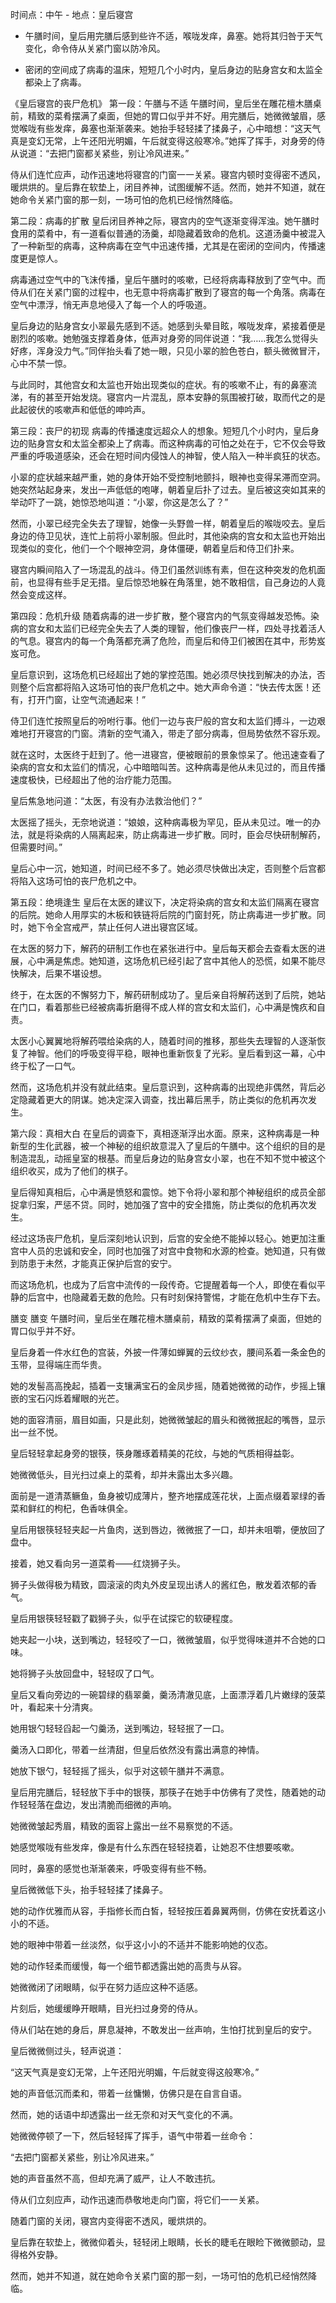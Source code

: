 时间点：中午 - 地点：皇后寝宫

- 午膳时间，皇后用完膳后感到些许不适，喉咙发痒，鼻塞。她将其归咎于天气变化，命令侍从关紧门窗以防冷风。

- 密闭的空间成了病毒的温床，短短几个小时内，皇后身边的贴身宫女和太监全都染上了病毒。

《皇后寝宫的丧尸危机》
第一段：午膳与不适
午膳时间，皇后坐在雕花檀木膳桌前，精致的菜肴摆满了桌面，但她的胃口似乎并不好。用完膳后，她微微皱眉，感觉喉咙有些发痒，鼻塞也渐渐袭来。她抬手轻轻揉了揉鼻子，心中暗想：“这天气真是变幻无常，上午还阳光明媚，午后就变得这般寒冷。”她挥了挥手，对身旁的侍从说道：“去把门窗都关紧些，别让冷风进来。”

侍从们连忙应声，动作迅速地将寝宫的门窗一一关紧。寝宫内顿时变得密不透风，暖烘烘的。皇后靠在软垫上，闭目养神，试图缓解不适。然而，她并不知道，就在她命令关紧门窗的那一刻，一场可怕的危机已经悄然降临。

第二段：病毒的扩散
皇后闭目养神之际，寝宫内的空气逐渐变得浑浊。她午膳时食用的菜肴中，有一道看似普通的汤羹，却隐藏着致命的危机。这道汤羹中被混入了一种新型的病毒，这种病毒在空气中迅速传播，尤其是在密闭的空间内，传播速度更是惊人。

病毒通过空气中的飞沫传播，皇后午膳时的咳嗽，已经将病毒释放到了空气中。而侍从们在关紧门窗的过程中，也无意中将病毒扩散到了寝宫的每一个角落。病毒在空气中漂浮，悄无声息地侵入了每一个人的呼吸道。

皇后身边的贴身宫女小翠最先感到不适。她感到头晕目眩，喉咙发痒，紧接着便是剧烈的咳嗽。她勉强支撑着身体，低声对身旁的同伴说道：“我……我怎么觉得头好疼，浑身没力气。”同伴抬头看了她一眼，只见小翠的脸色苍白，额头微微冒汗，心中不禁一惊。

与此同时，其他宫女和太监也开始出现类似的症状。有的咳嗽不止，有的鼻塞流涕，有的甚至开始发烧。寝宫内一片混乱，原本安静的氛围被打破，取而代之的是此起彼伏的咳嗽声和低低的呻吟声。

第三段：丧尸的初现
病毒的传播速度远超众人的想象。短短几个小时内，皇后身边的贴身宫女和太监全都染上了病毒。而这种病毒的可怕之处在于，它不仅会导致严重的呼吸道感染，还会在短时间内侵蚀人的神智，使人陷入一种半疯狂的状态。

小翠的症状越来越严重，她的身体开始不受控制地颤抖，眼神也变得呆滞而空洞。她突然站起身来，发出一声低低的咆哮，朝着皇后扑了过去。皇后被这突如其来的举动吓了一跳，她惊恐地叫道：“小翠，你这是怎么了？”

然而，小翠已经完全失去了理智，她像一头野兽一样，朝着皇后的喉咙咬去。皇后身边的侍卫见状，连忙上前将小翠制服。但此时，其他染病的宫女和太监也开始出现类似的变化，他们一个个眼神空洞，身体僵硬，朝着皇后和侍卫们扑来。

寝宫内瞬间陷入了一场混乱的战斗。侍卫们虽然训练有素，但在这种突发的危机面前，也显得有些手足无措。皇后惊恐地躲在角落里，她不敢相信，自己身边的人竟然会变成这样。

第四段：危机升级
随着病毒的进一步扩散，整个寝宫内的气氛变得越发恐怖。染病的宫女和太监们已经完全失去了人类的理智，他们像丧尸一样，四处寻找着活人的气息。寝宫内的每一个角落都充满了危险，而皇后和侍卫们被困在其中，形势岌岌可危。

皇后意识到，这场危机已经超出了她的掌控范围。她必须尽快找到解决的办法，否则整个后宫都将陷入这场可怕的丧尸危机之中。她大声命令道：“快去传太医！还有，打开门窗，让空气流通起来！”

侍卫们连忙按照皇后的吩咐行事。他们一边与丧尸般的宫女和太监们搏斗，一边艰难地打开寝宫的门窗。清新的空气涌入，带走了部分病毒，但局势依然不容乐观。

就在这时，太医终于赶到了。他一进寝宫，便被眼前的景象惊呆了。他迅速查看了染病的宫女和太监们的情况，心中暗暗叫苦。这种病毒是他从未见过的，而且传播速度极快，已经超出了他的治疗能力范围。

皇后焦急地问道：“太医，有没有办法救治他们？”

太医摇了摇头，无奈地说道：“娘娘，这种病毒极为罕见，臣从未见过。唯一的办法，就是将染病的人隔离起来，防止病毒进一步扩散。同时，臣会尽快研制解药，但需要时间。”

皇后心中一沉，她知道，时间已经不多了。她必须尽快做出决定，否则整个后宫都将陷入这场可怕的丧尸危机之中。

第五段：绝境逢生
皇后在太医的建议下，决定将染病的宫女和太监们隔离在寝宫的后院。她命人用厚实的木板和铁链将后院的门窗封死，防止病毒进一步扩散。同时，她下令全宫戒严，禁止任何人进出寝宫区域。

在太医的努力下，解药的研制工作也在紧张进行中。皇后每天都会去查看太医的进展，心中满是焦虑。她知道，这场危机已经引起了宫中其他人的恐慌，如果不能尽快解决，后果不堪设想。

终于，在太医的不懈努力下，解药研制成功了。皇后亲自将解药送到了后院，她站在门口，看着那些已经被病毒折磨得不成人样的宫女和太监们，心中满是愧疚和自责。

太医小心翼翼地将解药喂给染病的人，随着时间的推移，那些失去理智的人逐渐恢复了神智。他们的呼吸变得平稳，眼神也重新恢复了光彩。皇后看到这一幕，心中终于松了一口气。

然而，这场危机并没有就此结束。皇后意识到，这种病毒的出现绝非偶然，背后必定隐藏着更大的阴谋。她决定深入调查，找出幕后黑手，防止类似的危机再次发生。

第六段：真相大白
在皇后的调查下，真相逐渐浮出水面。原来，这种病毒是一种新型的生化武器，被一个神秘的组织故意混入了皇后的午膳中。这个组织的目的是制造混乱，动摇皇室的根基。而皇后身边的贴身宫女小翠，也在不知不觉中被这个组织收买，成为了他们的棋子。

皇后得知真相后，心中满是愤怒和震惊。她下令将小翠和那个神秘组织的成员全部捉拿归案，严惩不贷。同时，她加强了宫中的安全措施，防止类似的危机再次发生。

经过这场丧尸危机，皇后深刻地认识到，后宫的安全绝不能掉以轻心。她更加注重宫中人员的忠诚和安全，同时也加强了对宫中食物和水源的检查。她知道，只有做到防患于未然，才能真正保护后宫的安宁。

而这场危机，也成为了后宫中流传的一段传奇。它提醒着每一个人，即使在看似平静的后宫中，也隐藏着无数的危险。只有时刻保持警惕，才能在危机中生存下去。

膳变
膳变
午膳时间，皇后坐在雕花檀木膳桌前，精致的菜肴摆满了桌面，但她的胃口似乎并不好。

皇后身着一件水红色的宫装，外披一件薄如蝉翼的云纹纱衣，腰间系着一条金色的玉带，显得端庄而华贵。

她的发髻高高挽起，插着一支镶满宝石的金凤步摇，随着她微微的动作，步摇上镶嵌的宝石闪烁着耀眼的光芒。


她的面容清丽，眉目如画，只是此刻，她微微皱起的眉头和微微抿起的嘴唇，显示出一丝不悦。

皇后轻轻拿起身旁的银筷，筷身雕琢着精美的花纹，与她的气质相得益彰。

她微微低头，目光扫过桌上的菜肴，却并未露出太多兴趣。

面前是一道清蒸鳜鱼，鱼身被切成薄片，整齐地摆成莲花状，上面点缀着翠绿的香菜和鲜红的枸杞，色香味俱全。

皇后用银筷轻轻夹起一片鱼肉，送到唇边，微微抿了一口，却并未咀嚼，便放回了盘中。

接着，她又看向另一道菜肴——红烧狮子头。

狮子头做得极为精致，圆滚滚的肉丸外皮呈现出诱人的酱红色，散发着浓郁的香气。

皇后用银筷轻轻戳了戳狮子头，似乎在试探它的软硬程度。

她夹起一小块，送到嘴边，轻轻咬了一口，微微皱眉，似乎觉得味道并不合她的口味。

她将狮子头放回盘中，轻轻叹了口气。

皇后又看向旁边的一碗碧绿的翡翠羹，羹汤清澈见底，上面漂浮着几片嫩绿的菠菜叶，看起来十分清爽。

她用银勺轻轻舀起一勺羹汤，送到嘴边，轻轻抿了一口。

羹汤入口即化，带着一丝清甜，但皇后依然没有露出满意的神情。

她放下银勺，轻轻摇了摇头，似乎对这顿午膳并不满意。

皇后用完膳后，轻轻放下手中的银筷，那筷子在她手中仿佛有了灵性，随着她的动作轻轻落在盘边，发出清脆而细微的声响。

她微微皱起秀眉，精致的面容上露出一丝不易察觉的不适。

她感觉喉咙有些发痒，像是有什么东西在轻轻挠着，让她忍不住想要咳嗽。

同时，鼻塞的感觉也渐渐袭来，呼吸变得有些不畅。

皇后微微低下头，抬手轻轻揉了揉鼻子。

她的动作优雅而从容，手指修长而白皙，轻轻按压着鼻翼两侧，仿佛在安抚着这小小的不适。

她的眼神中带着一丝淡然，似乎这小小的不适并不能影响她的仪态。

她的动作轻柔而缓慢，每一个细节都透露出她的高贵与从容。

她微微闭了闭眼睛，似乎在努力适应这种不适感。

片刻后，她缓缓睁开眼睛，目光扫过身旁的侍从。

侍从们站在她的身后，屏息凝神，不敢发出一丝声响，生怕打扰到皇后的安宁。

皇后微微侧过头，轻声说道：

“这天气真是变幻无常，上午还阳光明媚，午后就变得这般寒冷。”

她的声音低沉而柔和，带着一丝慵懒，仿佛只是在自言自语。

然而，她的话语中却透露出一丝无奈和对天气变化的不满。

她微微停顿了一下，然后轻轻挥了挥手，语气中带着一丝命令：

“去把门窗都关紧些，别让冷风进来。”

她的声音虽然不高，但却充满了威严，让人不敢违抗。

侍从们立刻应声，动作迅速而恭敬地走向门窗，将它们一一关紧。

随着门窗的关闭，寝宫内变得密不透风，暖烘烘的。

皇后靠在软垫上，微微仰着头，轻轻闭上眼睛，长长的睫毛在眼睑下微微颤动，显得格外安静。

然而，她并不知道，就在她命令关紧门窗的那一刻，一场可怕的危机已经悄然降临。